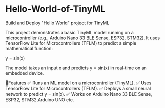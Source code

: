 # Hello-World-of-TinyML
Build and Deploy "Hello World" project for TinyML 

This project demonstrates a basic TinyML model running on a microcontroller (e.g., Arduino Nano 33 BLE Sense, ESP32, STM32). It uses TensorFlow Lite for Microcontrollers (TFLM) to predict a simple mathematical function:

y = sin(x)

The model takes an input x and predicts y = sin(x) in real-time on an embedded device.

📌Features
✅ Runs an ML model on a microcontroller (TinyML).
✅ Uses TensorFlow Lite for Microcontrollers (TFLM).
✅ Deploys a small neural network to predict y = sin(x).
✅ Works on Arduino Nano 33 BLE Sense, ESP32, STM32,Arduino UNO etc.

